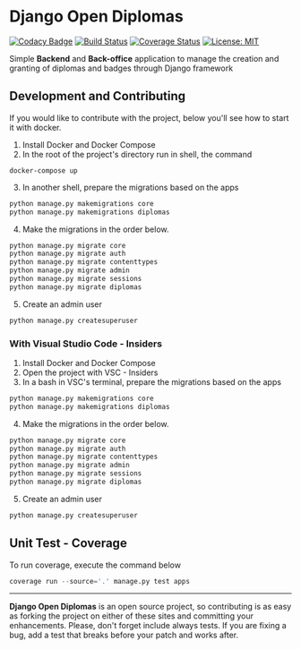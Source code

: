 # Django Open Diplomas
[![Codacy Badge](https://api.codacy.com/project/badge/Grade/68e59d6c044b46a0b8868df59cf05b61)](https://app.codacy.com/manual/samirhinojosa/django-open-diplomas?utm_source=github.com&utm_medium=referral&utm_content=samirhinojosa/django-open-diplomas&utm_campaign=Badge_Grade_Dashboard)
[![Build Status](https://travis-ci.org/samirhinojosa/Django-open-template.svg?branch=master)](https://travis-ci.org/samirhinojosa/Django-open-template)
[![Coverage Status](https://coveralls.io/repos/github/samirhinojosa/Django-open-template/badge.svg?branch=master)](https://coveralls.io/github/samirhinojosa/Django-open-template?branch=master)
[![License: MIT](https://img.shields.io/badge/License-MIT-yellow.svg)](https://opensource.org/licenses/MIT)

Simple **Backend** and **Back-office** application to manage the creation and granting of diplomas and badges through Django framework

## Development and Contributing

If you would like to contribute with the project, below you'll see how to start it with docker.
1.  Install Docker and Docker Compose
2.  In the root of the project's directory run in shell, the command
```docker
docker-compose up
```
3.  In another shell, prepare the migrations based on the apps
```python
python manage.py makemigrations core
python manage.py makemigrations diplomas
```
4.  Make the migrations in the order below. 
```python
python manage.py migrate core
python manage.py migrate auth
python manage.py migrate contenttypes
python manage.py migrate admin
python manage.py migrate sessions
python manage.py migrate diplomas
```
5.  Create an admin user
```python
python manage.py createsuperuser
```

### With Visual Studio Code - Insiders
1.  Install Docker and Docker Compose
2.  Open the project with VSC - Insiders
3.  In a bash in VSC's terminal, prepare the migrations based on the apps
```python
python manage.py makemigrations core
python manage.py makemigrations diplomas
```
4.  Make the migrations in the order below. 
```python
python manage.py migrate core
python manage.py migrate auth
python manage.py migrate contenttypes
python manage.py migrate admin
python manage.py migrate sessions
python manage.py migrate diplomas
```
5.  Create an admin user
```python
python manage.py createsuperuser
```

## Unit Test - Coverage

To run coverage, execute the command below
```python
coverage run --source='.' manage.py test apps
```
---
**Django Open Diplomas**  is an open source project, so contributing is as easy as forking the project on either of these sites and committing your enhancements. Please, don't forget include always tests. If you are fixing a bug, add a test that breaks before your patch and works after.
